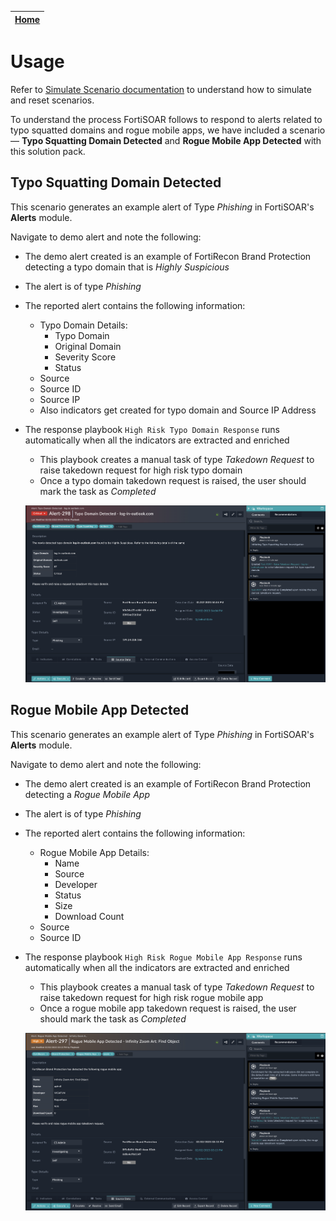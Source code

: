 | [Home](../README.md) |
|----------------------|
# Usage

Refer to [Simulate Scenario documentation](https://github.com/fortinet-fortisoar/solution-pack-soc-simulator/blob/develop/docs/usage.md) to understand how to simulate and reset scenarios.

To understand the process FortiSOAR follows to respond to alerts related to typo squatted domains and rogue mobile apps, we have included a scenario &mdash; **Typo Squatting Domain Detected** and **Rogue Mobile App Detected** with this solution pack.

## Typo Squatting Domain Detected

This scenario generates an example alert of Type *Phishing* in FortiSOAR's **Alerts** module.

Navigate to demo alert and note the following:

- The demo alert created is an example of FortiRecon Brand Protection detecting a typo domain that is *Highly Suspicious*
- The alert is of type *Phishing*
- The reported alert contains the following information:
    - Typo Domain Details:
        - Typo Domain
        - Original Domain
        - Severity Score
        - Status
    - Source
    - Source ID
    - Source IP
    - Also indicators get created for typo domain and Source IP Address

- The response playbook `High Risk Typo Domain Response` runs automatically when all the indicators are extracted and enriched
    - This playbook creates a manual task of type *Takedown Request* to raise takedown request for high risk typo domain
    - Once a typo domain takedown request is raised, the user should mark the task as *Completed*

    ![Typo Domain Alert](./res/typo-domain-alert.png)

## Rogue Mobile App Detected

This scenario generates an example alert of Type *Phishing* in FortiSOAR's **Alerts** module.

Navigate to demo alert and note the following:

- The demo alert created is an example of FortiRecon Brand Protection detecting a *Rogue Mobile App*
- The alert is of type *Phishing*
- The reported alert contains the following information:
    - Rogue Mobile App Details:
        - Name
        - Source
        - Developer
        - Status
        - Size
        - Download Count
    - Source
    - Source ID

- The response playbook `High Risk Rogue Mobile App Response` runs automatically when all the indicators are extracted and enriched
    - This playbook creates a manual task of type *Takedown Request* to raise takedown request for high risk rogue mobile app
    - Once a rogue mobile app takedown request is raised, the user should mark the task as *Completed*

    ![Rogue Mobile App Alert](./res/rogue-mobile-app-alert.png)

